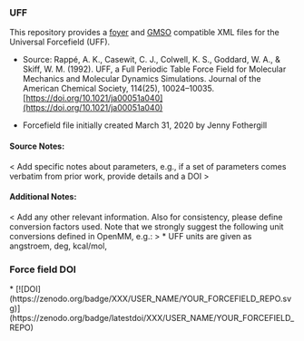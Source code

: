 ### UFF

This repository provides a [foyer](https://github.com/mosdef-hub/foyer) and [GMSO](https://github.com/mosdef-hub/gmso) compatible XML files for the Universal Forcefield (UFF).

 * Source: Rappé, A. K., Casewit, C. J., Colwell, K. S., Goddard, W. A., & Skiff, W. M. (1992). UFF, a Full Periodic Table Force Field for Molecular Mechanics and Molecular Dynamics Simulations. Journal of the American Chemical Society, 114(25), 10024–10035. [https://doi.org/10.1021/ja00051a040](https://doi.org/10.1021/ja00051a040)

 * Forcefield file initially created March 31, 2020 by Jenny Fothergill

#### Source Notes:
<TODO>
< Add specific notes about parameters, e.g., if a set of parameters comes verbatim from prior work, provide details and a DOI >

#### Additional Notes:
<TODO>
< Add any other relevant information. Also for consistency, please define conversion factors used. 
Note that we strongly suggest the following unit conversions defined in OpenMM, e.g.: >
 * UFF units are given as angstroem, deg, kcal/mol, 
 
### Force field DOI
<TODO>
  * [![DOI](https://zenodo.org/badge/XXX/USER_NAME/YOUR_FORCEFIELD_REPO.svg)](https://zenodo.org/badge/latestdoi/XXX/USER_NAME/YOUR_FORCEFIELD_REPO)

